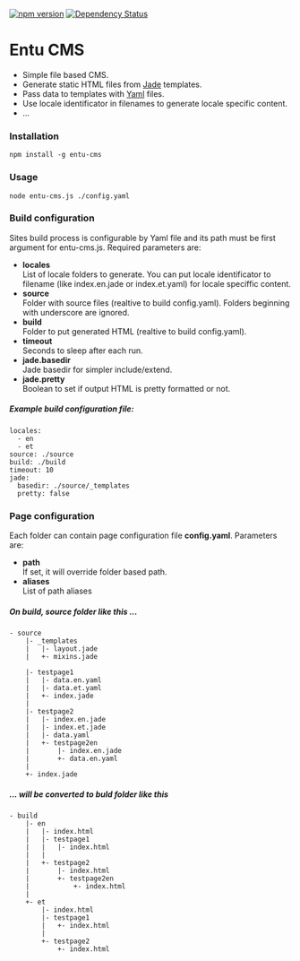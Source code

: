 [![npm version](https://badge.fury.io/js/entu-cms.svg)](https://badge.fury.io/js/entu-cms)
[![Dependency Status](https://david-dm.org/argoroots/entu-cms.svg)](https://david-dm.org/argoroots/entu-cms)

# Entu CMS

- Simple file based CMS.
- Generate static HTML files from [Jade](http://jade-lang.com) templates.
- Pass data to templates with [Yaml](http://yaml.org) files.
- Use locale identificator in filenames to generate locale specific content.
- ...


### Installation

    npm install -g entu-cms


### Usage

    node entu-cms.js ./config.yaml


### Build configuration

Sites build process is configurable by Yaml file and its path must be first argument for entu-cms.js. Required parameters are:

- __locales__  
  List of locale folders to generate. You can put locale identificator to filename (like index.en.jade or index.et.yaml) for locale speciffic content.
- __source__  
  Folder with source files (realtive to build config.yaml). Folders beginning with underscore are ignored.
- __build__  
  Folder to put generated HTML (realtive to build config.yaml).
- __timeout__  
  Seconds to sleep after each run.
- __jade.basedir__  
  Jade basedir for simpler include/extend.
- __jade.pretty__  
  Boolean to set if output HTML is pretty formatted or not.

##### Example build configuration file:
    locales:
      - en
      - et
    source: ./source
    build: ./build
    timeout: 10
    jade:
      basedir: ./source/_templates
      pretty: false

### Page configuration

Each folder can contain page configuration file __config.yaml__. Parameters are:

- __path__  
  If set, it will override folder based path.
- __aliases__  
  List of path aliases

##### On build, source folder like this ...

    - source
        |- _templates
        |   |- layout.jade
        |   +- mixins.jade

        |- testpage1
        |   |- data.en.yaml
        |   |- data.et.yaml
        |   +- index.jade
        |
        |- testpage2
        |   |- index.en.jade
        |   |- index.et.jade
        |   |- data.yaml
        |   +- testpage2en
        |       |- index.en.jade
        |       +- data.en.yaml
        |
        +- index.jade


##### ... will be converted to buld folder like this

    - build
        |- en
        |   |- index.html
        |   |- testpage1
        |   |   |- index.html
        |   |
        |   +- testpage2
        |       |- index.html
        |       +- testpage2en
        |           +- index.html
        |
        +- et
            |- index.html
            |- testpage1
            |   +- index.html
            |
            +- testpage2
                +- index.html
